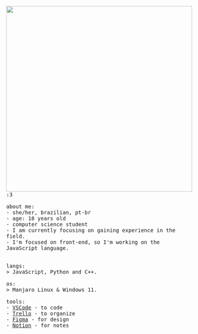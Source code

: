 <p float="left">
 <img src="https://media.discordapp.net/attachments/760622341007999017/1277863517030060124/ezgif-frame-008.png?ex=66ceb6a4&is=66cd6524&hm=4ee1c94e0204b19f52e97c56ae5b86b01943e4aade82a401b7b43fdd9e9eb983&=&format=webp&quality=lossless&width=377&height=670" width="500" align="left">
  <p float="left">
    <samp>
      :3 
      <br>
      <br>
      about me:<br>
             - she/her, brazilian, pt-br <br>
             - age: 18 years old<br>
             - computer science student<br>
             - I am currently focusing on gaining experience in the field.<br>
             - I'm focused on front-end, so I'm working on the JavaScript language.<br>
      <br>
      <br>
      langs:<br>
          > JavaScript, Python and C++.
      <br>
      <br>
      os:<br>
        > Manjaro Linux & Windows 11.
      <br>
      <br>
      tools:<br>
          - <a href="https://code.visualstudio.com">VSCode</a> - to code<br>
          - <a href="https://trello.com/">Trello</a> - to organize<br>
          - <a href="https://www.figma.com/">Figma</a> - for design<br>
          - <a href="https://www.notion.so/">Notion</a> - for notes
     <br>
     <br>
      
  </p>
</p>

